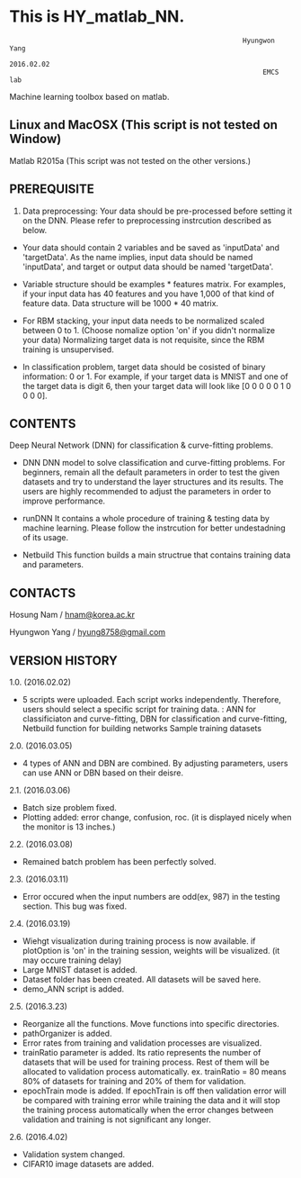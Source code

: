 # This is HY_matlab_NN. 
                                                              Hyungwon Yang
                                                                 2016.02.02
                                                                   EMCS lab

Machine learning toolbox based on matlab.



Linux and MacOSX (This script is not tested on Window)
---

Matlab R2015a
(This script was not tested on the other versions.)


PREREQUISITE
---
1. Data preprocessing: Your data should be pre-processed before setting it 
 on the DNN. Please refer to preprocessing instrcution described as below.

 - Your data should contain 2 variables and be saved as 'inputData' and
  'targetData'. As the name implies, input data should be named 'inputData',
   and target or output data should be named 'targetData'.

 - Variable structure should be examples * features matrix. For examples,
   if your input data has 40 features and you have 1,000 of that kind of
   feature data. Data structure will be 1000 * 40 matrix.

 - For RBM stacking, your input data needs to be normalized scaled between
   0 to 1. (Choose nomalize option 'on' if you didn't normalize your data)
   Normalizing target data is not requisite, since the RBM training is 
   unsupervised.

 - In classification problem, target data should be cosisted of binary 
   information: 0 or 1. For example, if your target data is MNIST and one 
   of the target data is digit 6, then your target data will look like
   [0 0 0 0 0 1 0 0 0 0].



CONTENTS
---
Deep Neural Network (DNN) for classification & curve-fitting problems.

 - DNN
 DNN model to solve classification and curve-fitting problems. For beginners, 
 remain all the default parameters in order to test the given datasets and 
 try to understand the layer structures and its results.
 The users are highly recommended to adjust the parameters in order to 
 improve performance.

 - runDNN
 It contains a whole procedure of training & testing data by machine learning.
 Please follow the instrcution for better undestadning of its usage.

 - Netbuild
 This function builds a main structrue that contains training data and 
 parameters.

		
CONTACTS
---

Hosung Nam / hnam@korea.ac.kr

Hyungwon Yang / hyung8758@gmail.com


VERSION HISTORY
---
1.0. (2016.02.02)
 - 5 scripts were uploaded. Each script works independently. Therefore,
users should select a specific script for training data.
: ANN for classificiaton and curve-fitting,
DBN for classification and curve-fitting,
Netbuild function for building networks
Sample training datasets

2.0. (2016.03.05)
 - 4 types of ANN and DBN are combined. By adjusting parameters, users can
use ANN or DBN based on their deisre. 

2.1. (2016.03.06)
 - Batch size problem fixed.
 - Plotting added: error change, confusion, roc.
       (it is displayed nicely when the monitor is 13 inches.)

2.2. (2016.03.08)
 - Remained batch problem has been perfectly solved.

2.3. (2016.03.11)
 - Error occured when the input numbers are odd(ex, 987) in the testing 
       section. This bug was fixed.
    
2.4. (2016.03.19)
 - Wiehgt visualization during training process is now available. if plotOption
is 'on' in the training session, weights will be visualized. (it may 
occure training delay)
 - Large MNIST dataset is added. 
 - Dataset folder has been created. All datasets will be saved here.
 - demo_ANN script is added.

2.5. (2016.3.23)
 - Reorganize all the functions. Move functions into specific directories.
 - pathOrganizer is added.
 - Error rates from training and validation processes are visualized.
 - trainRatio parameter is added. Its ratio represents the number of 
datasets that will be used for training process. Rest of them will 
be allocated to validation process automatically.
ex. trainRatio = 80 means 80% of datasets for training and 20% of them for validation.
 - epochTrain mode is added. If epochTrain is off then validation error
 will be compared with training error while training the data and it 
 will stop the training process automatically when the error changes 
 between validation and training is not significant any longer.

2.6. (2016.4.02)
 - Validation system changed. 
 - CIFAR10 image datasets are added.
       
